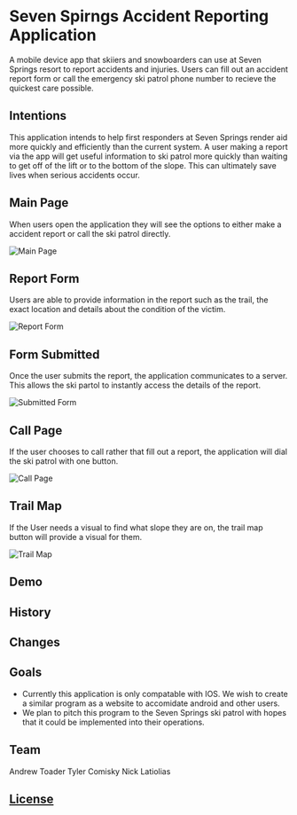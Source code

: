 # Seven Spirngs Accident Reporting Application
A mobile device app that skiiers and snowboarders can use at Seven Springs resort to report accidents and injuries. Users can fill out an accident report form or call the emergency ski patrol phone number to recieve the quickest care possible. 
## Intentions
This application intends to help first responders at Seven Springs render aid more quickly and efficiently than the current system.  A user making a report via the app will get useful information to ski patrol more quickly than waiting to get off of the lift or to the bottom of the slope. This can ultimately save lives when serious accidents occur.
## Main Page
When users open the application they will see the options to either make a accident report or call the ski patrol directly.

![Main Page](elevator-generator/main-page.png)
## Report Form
Users are able to provide information in the report such as the trail, the exact location and details about the condition of the victim.

![Report Form](elevator-generator/report-form.png)
## Form Submitted
Once the user submits the report, the application communicates to a server.  This allows the ski partol to instantly access the details of the report.

![Submitted Form](elevator-generator/form-submitted.png)
## Call Page
If the user chooses to call rather that fill out a report, the application will dial the ski patrol with one button.

![Call Page](elevator-generator/call-page.png)
## Trail Map
If the User needs a visual to find what slope they are on, the trail map button will provide a visual for them.

![Trail Map](elevator-generator/trail-map.jpg)
## Demo

## History

## Changes

## Goals
* Currently this application is only compatable with IOS.  We wish to create a similar program as a website to accomidate android and other users.
* We plan to pitch this program to the Seven Springs ski patrol with hopes that it could be implemented into their operations.

## Team
Andrew Toader 
Tyler Comisky
Nick Latiolias

## [License](https://github.com/aet37/Ski-Patrol-App/LICENSE.md)
